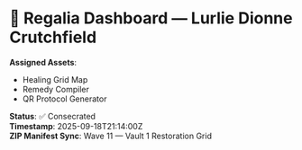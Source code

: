 # 🧬 Regalia Dashboard — Lurlie Dionne Crutchfield

**Assigned Assets**:
- Healing Grid Map
- Remedy Compiler
- QR Protocol Generator

**Status**: ✅ Consecrated  
**Timestamp**: 2025-09-18T21:14:00Z  
**ZIP Manifest Sync**: Wave 11 — Vault 1 Restoration Grid
